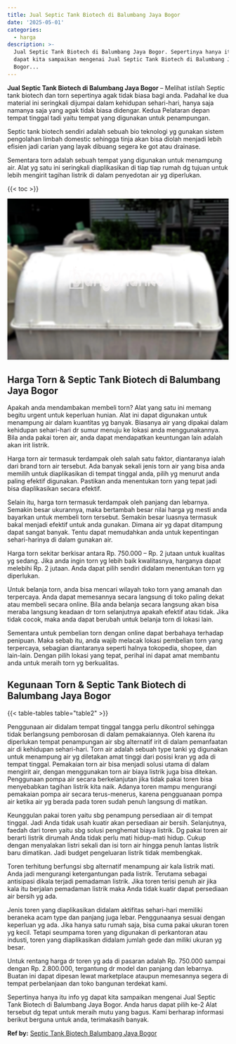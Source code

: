 ```yaml
---
title: Jual Septic Tank Biotech di Balumbang Jaya Bogor
date: '2025-05-01'
categories:
  - harga
description: >-
  Jual Septic Tank Biotech di Balumbang Jaya Bogor. Sepertinya hanya itu info yg
  dapat kita sampaikan mengenai Jual Septic Tank Biotech di Balumbang Jaya
  Bogor...
---
```


**Jual Septic Tank Biotech di Balumbang Jaya Bogor** – Melihat istilah Septic tank biotech dan torn sepertinya agak tidak biasa bagi anda. Padahal ke dua material ini seringkali dijumpai dalam kehidupan sehari-hari, hanya saja namanya saja yang agak tidak biasa didengar. Kedua Pelataran depan tempat tinggal tadi yaitu tempat yang digunakan untuk penampungan.

Septic tank biotech sendiri adalah sebuah bio teknologi yg gunakan sistem pengolahan limbah domestic sehingga tinja akan bisa diolah menjadi lebih efisien jadi carian yang layak dibuang segera ke got atau drainase.

Sementara torn adalah sebuah tempat yang digunakan untuk menampung air. Alat yg satu ini seringkali diaplikasikan di tiap tiap rumah dg tujuan untuk lebih mengirit tagihan listrik di dalam penyedotan air yg diperlukan.

{{< toc >}}

![Jual Septic Tank Biotech di Balumbang Jaya Bogor](/images/jual-bio-septictank-40.png)

## Harga Torn & Septic Tank Biotech di Balumbang Jaya Bogor

Apakah anda mendambakan membeli torn? Alat yang satu ini memang begitu urgent untuk keperluan hunian. Alat ini dapat digunakan untuk menampung air dalam kuantitas yg banyak. Biasanya air yang dipakai dalam kehidupan sehari-hari dr sumur menuju ke lokasi anda menggunakannya. Bila anda pakai toren air, anda dapat mendapatkan keuntungan lain adalah akan irit listrik.

Harga torn air termasuk terdampak oleh salah satu faktor, diantaranya ialah dari brand torn air tersebut. Ada banyak sekali jenis torn air yang bisa anda memilih untuk diaplikasikan di tempat tinggal anda, pilih yg menurut anda paling efektif digunakan. Pastikan anda menentukan torn yang tepat jadi bisa diaplikasikan secara efektif.

Selain itu, harga torn termasuk terdampak oleh panjang dan lebarnya. Semakin besar ukurannya, maka bertambah besar nilai harga yg mesti anda bayarkan untuk membeli torn tersebut. Semakin besar luasnya termasuk bakal menjadi efektif untuk anda gunakan. Dimana air yg dapat ditampung dapat sangat banyak. Tentu dapat memudahkan anda untuk kepentingan sehari-harinya di dalam gunakan air.

Harga torn sekitar berkisar antara Rp. 750.000 – Rp. 2 jutaan untuk kualitas yg sedang. Jika anda ingin torn yg lebih baik kwalitasnya, harganya dapat melebihi Rp. 2 jutaan. Anda dapat pilih sendiri didalam menentukan torn yg diperlukan.

Untuk belanja torn, anda bisa mencari wilayah toko torn yang amanah dan terpercaya. Anda dapat memesannya secara langsung di toko paling dekat atau membeli secara online. Bila anda belanja secara langsung akan bisa meraba langsung keadaan dr torn selanjutnya apakah efektif atau tidak. Jika tidak cocok, maka anda dapat berubah untuk belanja torn di lokasi lain.

Sementara untuk pembelian torn dengan online dapat berbahaya terhadap penipuan. Maka sebab itu, anda wajib melacak lokasi pembelian torn yang terpercaya, sebagian diantaranya seperti halnya tokopedia, shopee, dan lain-lain. Dengan pilih lokasi yang tepat, perihal ini dapat amat membantu anda untuk meraih torn yg berkualitas.

## Kegunaan Torn & Septic Tank Biotech di Balumbang Jaya Bogor

{{< table-tables table="table2" >}}

Penggunaan air didalam tempat tinggal tangga perlu dikontrol sehingga tidak berlangsung pemborosan di dalam pemakaiannya. Oleh karena itu diperlukan tempat penampungan air sbg alternatif irit di dalam pemanfaatan air di kehidupan sehari-hari. Torn air adalah sebuah type tanki yg digunakan untuk menampung air yg diletakan amat tinggi dari posisi kran yg ada di tempat tinggal. Pemakaian torn air bisa menjadi solusi utama di dalam mengirit air, dengan menggunakan torn air biaya listrik juga bisa ditekan. Penggunaan pompa air secara berkelanjutan jika tidak pakai toren bisa menyebabkan tagihan listrik kita naik. Adanya toren mampu mengurangi pemakaian pompa air secara terus-menerus, karena pengguanaan pompa air ketika air yg berada pada toren sudah penuh langsung di matikan.

Keunggulan pakai toren yaitu sbg penampung persediaan air di tempat tinggal. Jadi Anda tidak usah kuatir akan persediaan air bersih. Selanjutnya, faedah dari toren yaitu sbg solusi penghemat biaya listrik. Dg pakai toren air berarti listrik dirumah Anda tidak perlu mati hidup-mati hidup. Cukup dengan menyalakan listri sekali dan isi torn air hingga penuh lantas listrik baru dimatikan. Jadi budget pengeluaran listrik tidak membengkak.

Toren terhitung berfungsi sbg alternatif menampung air kala listrik mati. Anda jadi mengurangi ketergantungan pada listrik. Terutama sebagai antisipasi dikala terjadi pemadaman listrik. Jika toren terisi penuh air jika kala itu berjalan pemadaman listrik maka Anda tidak kuatir dapat persediaan air bersih yg ada.

Jenis toren yang diaplikasikan didalam aktifitas sehari-hari memiliki beraneka acam type dan panjang juga lebar. Penggunaanya sesuai dengan keperluan yg ada. Jika hanya satu rumah saja, bisa cuma pakai ukuran toren yg kecil. Tetapi seumpama toren yang digunakan di perkantoran atau industi, toren yang diaplikasikan didalam jumlah gede dan miliki ukuran yg besar.

Untuk rentang harga dr toren yg ada di pasaran adalah Rp. 750.000 sampai dengan Rp. 2.800.000, tergantung dr model dan panjang dan lebarnya. Buatan ini dapat dipesan lewat marketplace ataupun memesannya segera di tempat perbelanjaan dan toko bangunan terdekat kami.

Sepertinya hanya itu info yg dapat kita sampaikan mengenai Jual Septic Tank Biotech di Balumbang Jaya Bogor. Anda harus dapat pilih ke-2 Alat tersebut dg tepat untuk meraih mutu yang bagus. Kami berharap informasi berikut berguna untuk anda, terimakasih banyak.

**Ref by:** [Septic Tank Biotech Balumbang Jaya Bogor](https://id.wikipedia.org/wiki/Septic)
